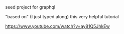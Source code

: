 seed project for graphql

"based on" (I just typed along) this very helpful tutorial

https://www.youtube.com/watch?v=ay81Q5JhkEw